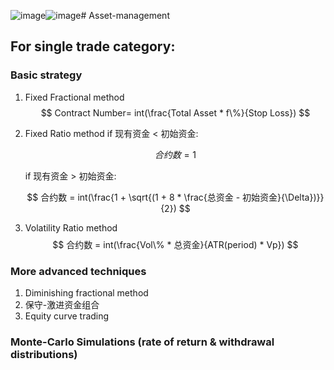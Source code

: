 ![image](https://github.com/Jerryson520/Asset-management/assets/67813088/d669f108-d43a-4cee-b163-c1502b0b8864)![image](https://github.com/Jerryson520/Asset-management/assets/67813088/0d218537-a861-42dd-b578-a1903cf6ca5c)# Asset-management

## For single trade category:
### Basic strategy
1. Fixed Fractional method
   $$  Contract Number= int(\frac{Total Asset * f\%}{Stop Loss}) $$

2. Fixed Ratio method
   if 现有资金 < 初始资金: 

   $$ 合约数 = 1 $$

   if 现有资金 > 初始资金:

   $$ 合约数 = int(\frac{1 + \sqrt{(1 + 8 * \frac{总资金 - 初始资金}{\Delta})}}{2}) $$
   
3. Volatility Ratio method
   $$ 合约数 = int(\frac{Vol\% * 总资金}{ATR(period) * Vp}) $$


### More advanced techniques
1. Diminishing fractional method
2. 保守-激进资金组合
3. Equity curve trading

### Monte-Carlo Simulations (rate of return & withdrawal distributions)


